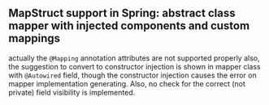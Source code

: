 ## MapStruct support in Spring: abstract class mapper with injected components and custom mappings

actually the `@Mapping` annotation attributes are not supported properly
also, the suggestion to convert to constructor injection is shown in mapper class with `@Autowired` field,
though the constructor injection causes the error on mapper implementation generating.
Also, no check for the correct (not private) field visibility is implemented.